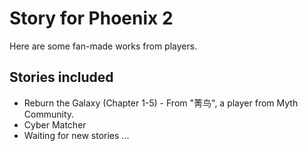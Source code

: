 # Story for Phoenix 2

Here are some fan-made works from players.

## Stories included

- Reburn the Galaxy (Chapter 1-5) - From "菁鸟", a player from Myth Community.
- Cyber Matcher
- Waiting for new stories ...